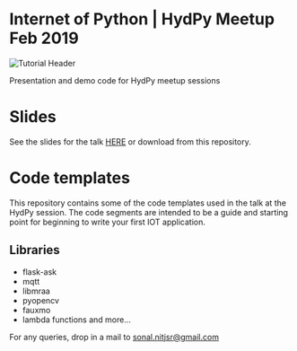 Internet of Python | HydPy Meetup Feb 2019
=========================================
![Tutorial Header](https://m.media-amazon.com/images/G/01/mobile-apps/dex/alexa/alexa-skills-kit/tutorials/fact/header._TTH_.png)

Presentation and demo code for HydPy meetup sessions

# Slides 

See the slides for the talk [HERE](https://www.slideshare.net/sonal-raj/internet-of-python-iot-with-python-and-serverless-sonal-raj-hydpy-feb-2019) or download from this repository.

# Code templates
This repository contains some of the code templates used in the talk at the HydPy session. 
The code segments are intended to be a guide and starting point for beginning to write your first IOT application. 

## Libraries 
 * flask-ask
 * mqtt
 * libmraa
 * pyopencv
 * fauxmo
 * lambda functions
 and more...
 
For any queries, drop in a mail to [sonal.nitjsr@gmail.com](mailto:sonal.nitjsr@gmail.com)
